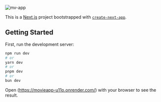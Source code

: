 
![mv-app](https://github.com/user-attachments/assets/780cf7a4-f370-4280-8481-62e0b5ed7776)


This is a [Next.js](https://nextjs.org/) project bootstrapped with [`create-next-app`](https://github.com/vercel/next.js/tree/canary/packages/create-next-app).

## Getting Started

First, run the development server:

```bash
npm run dev
# or
yarn dev
# or
pnpm dev
# or
bun dev
```

Open (https://movieapp-u11o.onrender.com/) with your browser to see the result.



